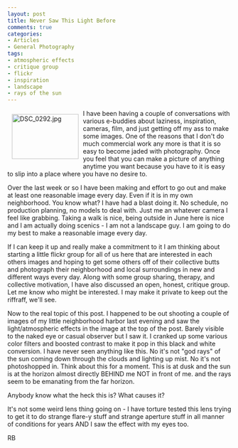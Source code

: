 ```yaml
---
layout: post
title: Never Saw This Light Before
comments: true
categories:
- Articles
- General Photography
tags:
- atmospheric effects
- critique group
- flickr
- inspiration
- landscape
- rays of the sun
---
```

<a rel="lightbox" href="/wp-content/uploads/2009/06/DSC_0292.jpg"><img title="DSC_0292.jpg" src="/wp-content/uploads/2009/06/.thumbs/.DSC_0292.jpg" border="0" alt="DSC_0292.jpg" hspace="10" vspace="10" width="150" height="101" align="left" /></a>I have been having a couple of conversations with various e-buddies about laziness, inspiration, cameras, film, and just getting off my ass to make some images. One of the reasons that I don't do much commercial work any more is that it is so easy to become jaded with photography. Once you feel that you can make a picture of anything anytime you want because you have to it is easy to slip into a place where you have no desire to.

Over the last week or so I have been making and effort to go out and make at least one reasonable image every day. Even if it is in my own neighborhood. You know what? I have had a blast doing it. No schedule, no production planning, no models to deal with. Just me an whatever camera I feel like grabbing. Taking a walk is nice, being outside in June here is nice and I am actually doing scenics - I am not a landscape guy. I am going to do my best to make a reasonable image every day.

If I can keep it up and really make a commitment to it I am thinking about starting a little flickr group for all of us here that are interested in each others images and hoping to get some others off of their collective butts and photograph their neighborhood and local surroundings in new and different ways every day. Along with some group sharing, therapy, and collective motivation, I have also discussed an open, honest, critique group. Let me know who might be interested. I may make it private to keep out the riffraff, we'll see.

Now to the real topic of this post. I happened to be out shooting a couple of images of my little neighborhood harbor last evening and saw the light/atmospheric effects in the image at the top of the post. Barely visible to the naked eye or casual observer but I saw it. I cranked up some various color filters and boosted contrast to make it pop in this black and white conversion. I have never seen anything like this. No it's not "god rays" of the sun coming down through the clouds and lighting up mist. No it's not photoshopped in. Think about this for a moment. This is at dusk and the sun is at the horizon almost directly BEHIND me NOT in front of me. and the rays seem to be emanating from the far horizon.

Anybody know what the heck this is? What causes it?

It's not some weird lens thing going on - I have torture tested this lens trying to get it to do strange flare-y stuff and strange aperture stuff in all manner of conditions for years AND I saw the effect with my eyes too.

RB